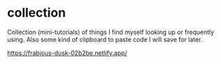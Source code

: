 # collection
Collection (mini-tutorials) of things I find myself looking up or frequently using. Also some kind of clipboard to paste code I will save for later.

https://frabjous-dusk-02b2be.netlify.app/

